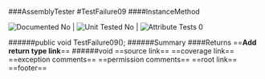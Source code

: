 ###AssemblyTester
#TestFailure09
####InstanceMethod

![Documented No](http://b.repl.ca/v1/Documented-No-red.png) | ![Unit Tested No](http://b.repl.ca/v1/Unit%20Tested-No-grey.png) | ![Attribute Tests 0](http://b.repl.ca/v1/Attribute%20Tests-0-grey.png)

######public void TestFailure09();
######Summary
####Returns
==__Add return type link__==
######void
==source link==
==coverage link==
==exception comments==
==permission comments==
==root link==
==footer==
